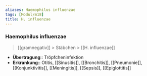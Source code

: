 ```yaml
---
aliases: Haemophilus influenzae
tags: [Modul/m18]
title: H. influenzae
---
```

### Haemophilus influenzae
> [[gramnegativ]] > Stäbchen > [[H. influenzae]]

- **Übertragung**:: Tröpfcheninfektion
- **Erkrankung**:: Otitis, [[Sinusitis]], [[Bronchitis]], [[Pneumonie]], [[Konjunktivitis]], [[Meningitis]], [[Sepsis]], [[Epiglottitis]]

